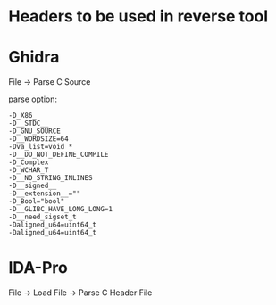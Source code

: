 Headers to be used in reverse tool
===

# Ghidra

File -> Parse C Source

parse option:
```
-D_X86_
-D__STDC__
-D_GNU_SOURCE
-D__WORDSIZE=64
-Dva_list=void *
-D__DO_NOT_DEFINE_COMPILE
-D_Complex
-D_WCHAR_T
-D__NO_STRING_INLINES
-D__signed__
-D__extension__=""
-D_Bool="bool"
-D__GLIBC_HAVE_LONG_LONG=1
-D__need_sigset_t
-Daligned_u64=uint64_t
-Daligned_u64=uint64_t
```

# IDA-Pro

File -> Load File -> Parse C Header File
